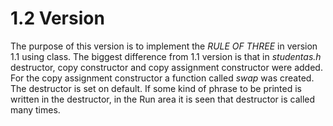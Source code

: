 # 1.2 Version
 The purpose of this version is to implement the *RULE OF THREE* in version 1.1 using class. The biggest difference from 1.1 version is that in *studentas.h* destructor, copy constructor and copy assignment constructor were added. For the copy assignment constructor a function called *swap* was created. The destructor is set on default. If some kind of phrase to be printed is written in the destructor, in the Run area it is seen that destructor is called many times.
